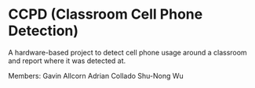 # CCPD (Classroom Cell Phone Detection)


A hardware-based project to detect cell phone usage around a classroom and report where it was detected at.


Members:
Gavin Allcorn
Adrian Collado
Shu-Nong Wu
